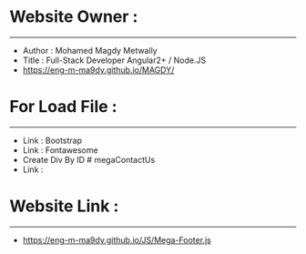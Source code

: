 # Website Owner :
-----------------------
- Author : Mohamed Magdy Metwally
- Title : Full-Stack Developer Angular2+ / Node.JS
- https://eng-m-ma9dy.github.io/MAGDY/
#
# For Load File :
-----------------------
- Link : Bootstrap
- Link : Fontawesome
- Create Div By ID # megaContactUs
- Link : <script src=" https://eng-m-ma9dy.github.io/JS/Mega-Footer.js "></script>
#
# Website Link :
------------------------
- https://eng-m-ma9dy.github.io/JS/Mega-Footer.js
